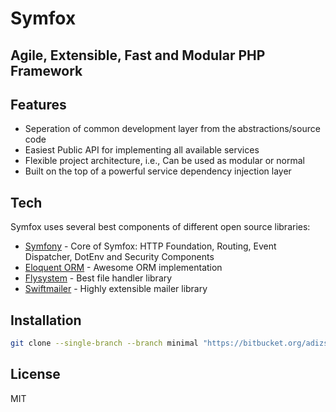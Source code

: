 # Symfox 

## Agile, Extensible, Fast and Modular PHP Framework 

## Features
- Seperation of common development layer from the abstractions/source code
- Easiest Public API for implementing all available services
- Flexible project architecture, i.e., Can be used as modular or normal
- Built on the top of a powerful service dependency injection layer

## Tech
Symfox uses several best components of different open source libraries:

- [Symfony](https://symfony.com/) - Core of Symfox: HTTP Foundation, Routing, Event Dispatcher, DotEnv and Security Components
- [Eloquent ORM](https://laravel.com/docs/5.0/eloquent) - Awesome ORM implementation
- [Flysystem](https://github.com/thephpleague/flysystem) - Best file handler library 
- [Swiftmailer](https://github.com/swiftmailer/swiftmailer) - Highly extensible mailer library

## Installation
```sh
git clone --single-branch --branch minimal "https://bitbucket.org/adizsandy/symfox.git" sunshine
```

## License
MIT